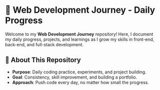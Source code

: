 # 🌟 Web Development Journey - Daily Progress

Welcome to my **Web Development Journey** repository! Here, I document my daily progress, projects, and learnings as I grow my skills in front-end, back-end, and full-stack development.

## 🚀 About This Repository
- **Purpose**: Daily coding practice, experiments, and project building.
- **Goal**: Consistency, skill improvement, and building a portfolio.
- **Approach**: Push code every day, no matter how small the progress.
